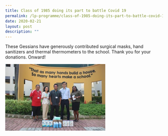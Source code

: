 ```yaml
---
title: Class of 1985 doing its part to battle Covid 19
permalink: /lp-programme/class-of-1985-doing-its-part-to-battle-covid-19/
date: 2020-02-21
layout: post
description: ""
---
```

These Gessians have generously contributed surgical masks, hand sanitizers and thermal thermometers to the school. Thank you for your donations. Onward!

![Class of 1985 doing its part to battle Covid 19](/images/Class%20of%201985%20doing%20its%20part%20to%20battle%20Covid%2019.jpeg)